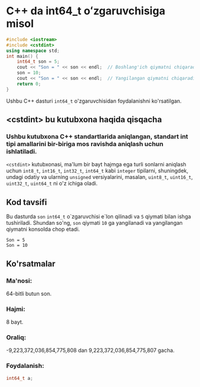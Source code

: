 # C++ da int64_t oʻzgaruvchisiga misol
```cpp
#include <iostream>
#include <cstdint>
using namespace std;
int main() {
    int64_t son = 5;
    cout << "Son = " << son << endl;  // Boshlang'ich qiymatni chiqaradi
    son = 10;
    cout << "Son = " << son << endl;  // Yangilangan qiymatni chiqaradi
    return 0;
}

```
Ushbu C++ dasturi `int64_t` o'zgaruvchisidan foydalanishni ko'rsatilgan.
## \<cstdint\> bu kutubxona haqida qisqacha
### Ushbu kutubxona C++ standartlarida aniqlangan, standart int tipi amallarini bir-biriga mos ravishda aniqlash uchun ishlatiladi.
`<cstdint>` kutubxonasi, ma'lum bir bayt hajmga ega turli sonlarni aniqlash uchun 
`int8_t`, `int16_t`, `int32_t`, `int64_t` kabi `integer` tipilarni,
shuningdek, undagi odatiy va ularning `unsigned` versiyalarini, masalan, `uint8_t`, `uint16_t`, `uint32_t`, `uint64_t` ni o'z ichiga oladi.
## Kod tavsifi
Bu dasturda `son` `int64_t` o\`zgaruvchisi e\`lon qilinadi va `5` qiymati bilan ishga tushiriladi.
Shundan so'ng, `son` qiymati `10` ga yangilanadi va yangilangan qiymatni konsolda chop etadi.
```console
Son = 5
Son = 10
```
## Ko'rsatmalar
### Ma'nosi:
64-bitli butun son.
### Hajmi:
8 bayt.
### Oraliq:
-9,223,372,036,854,775,808 dan 9,223,372,036,854,775,807 gacha.
### Foydalanish:
```cpp
int64_t a;
```
